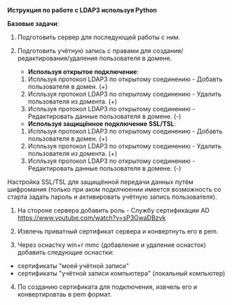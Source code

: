 **Иструкция по работе с LDAP3 используя Python**

**Базовые задачи**:

1. Подготовить сервер для последующей работы с ним.
2. Подготовить учётную запись с правами для создания/редактирования/удаления пользователя в домене.

    - **Используя открытое подключение**:

    1. Испльзуя протокол LDAP3 по открытому соединению - Добавть пользователя в домен. (+)
    2. Испльзуя протокол LDAP3 по открытому соединению  - Удалить пользователя из домента. (+) 
    3. Испльзуя протокол LDAP3 по открытому соединению  - Редактировать данные пользователя в домене. (-)


    - **Используя защищённое подключение SSL/TSL**:

    1. Испльзуя протокол LDAP3 по открытому соединению - Добавть пользователя в домен. (+)
    2. Испльзуя протокол LDAP3 по открытому соединению  - Удалить пользователя из домента. (+) 
    3. Испльзуя протокол LDAP3 по открытому соединению  - Редактировать данные пользователя в домене. (-)


Настройка SSL/TSL для защищённой передачи данных путём шифромания
(только при аком подклчюении имеется возможность со старта задать пароль и активировать учётную запись пользователя).

1. На стороне сервера добавить роль - Службу сертификации AD
https://www.youtube.com/watch?v=sP3GwaDBzvk

2. Извлечь приватный сертификат сервера и конвертнуть его в pem.

3. Через оснастку win+r mmc (добавление и удаление оснасток) добавить следующие оснастки:
- сертификаты "моей учётной записи"
- сертификаты "учётной записи компьютера"  (локальный компьютер)

4. По созданию сертификата для подключения, извчель его и конвертировтаь в pem формат.